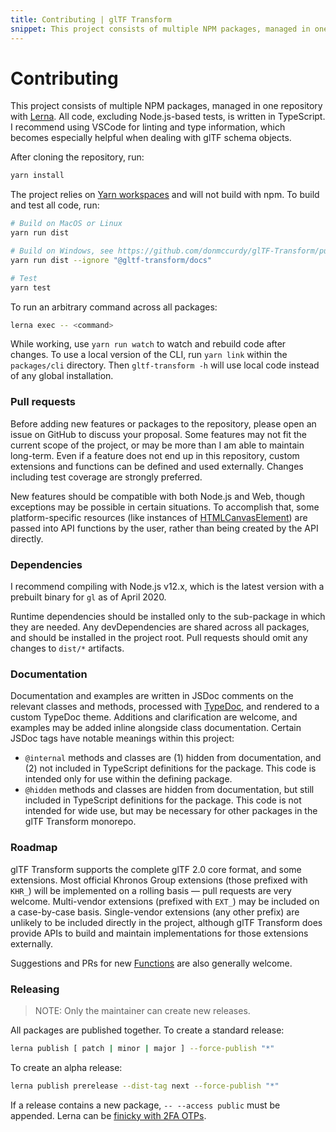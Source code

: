 ```yaml
---
title: Contributing | glTF Transform
snippet: This project consists of multiple NPM packages, managed in one repository with Lerna. All code, excluding Node.js-based tests, is written in TypeScript…
---
```


# Contributing

This project consists of multiple NPM packages, managed in one repository with
[Lerna](https://lerna.js.org/). All code, excluding Node.js-based tests, is written in TypeScript.
I recommend using VSCode for linting and type information, which becomes especially helpful
when dealing with glTF schema objects.

After cloning the repository, run:

```bash
yarn install
```

The project relies on [Yarn workspaces](https://classic.yarnpkg.com/docs/workspaces/) and will not build with npm. To build and test all code,
run:

```bash
# Build on MacOS or Linux
yarn run dist

# Build on Windows, see https://github.com/donmccurdy/glTF-Transform/pull/959
yarn run dist --ignore "@gltf-transform/docs"

# Test
yarn test
```

To run an arbitrary command across all packages:

```bash
lerna exec -- <command>
```

While working, use `yarn run watch` to watch and rebuild code after changes. To use a local
version of the CLI, run `yarn link` within the `packages/cli` directory. Then
`gltf-transform -h` will use local code instead of any global installation.

### Pull requests

Before adding new features or packages to the repository, please open an issue on GitHub to discuss
your proposal. Some features may not fit the current scope of the project, or may be more than I am
able to maintain long-term. Even if a feature does not end up in this repository, custom
extensions and functions can be defined and used externally. Changes including test coverage are
strongly preferred.

New features should be compatible with both Node.js and Web, though exceptions may be possible in
certain situations. To accomplish that, some platform-specific resources (like instances of
[HTMLCanvasElement](https://developer.mozilla.org/en-US/docs/Web/API/Canvas_API)) are passed into
API functions by the user, rather than being created by the API directly.

### Dependencies

I recommend compiling with Node.js v12.x, which is the latest version with a prebuilt binary for
`gl` as of April 2020.

Runtime dependencies should be installed only to the sub-package in which they are needed. Any
devDependencies are shared across all packages, and should be installed in the project root. Pull
requests should omit any changes to `dist/*` artifacts.

### Documentation

Documentation and examples are written in JSDoc comments on the relevant classes and methods,
processed with [TypeDoc](https://typedoc.org/), and rendered to a custom TypeDoc theme. Additions
and clarification are welcome, and examples may be added inline alongside class documentation.
Certain JSDoc tags have notable meanings within this project:

- `@internal` methods and classes are (1) hidden from documentation, and (2) not included in
  TypeScript definitions for the package. This code is intended only for use within the defining
  package.
- `@hidden` methods and classes are hidden from documentation, but still included in TypeScript
  definitions for the package. This code is not intended for wide use, but may be necessary for
  other packages in the glTF Transform monorepo.

### Roadmap

glTF Transform supports the complete glTF 2.0 core format, and some extensions. Most official Khronos Group extensions (those prefixed with `KHR_`) will be implemented on a rolling basis — pull requests are very welcome. Multi-vendor extensions (prefixed with `EXT_`) may be included on a case-by-case basis. Single-vendor extensions (any other prefix) are unlikely to be included directly in the project, although glTF Transform does provide APIs to build and maintain implementations for those extensions externally.

Suggestions and PRs for new [Functions](/functions) are also generally welcome.

### Releasing

> NOTE: Only the maintainer can create new releases.

All packages are published together. To create a standard release:

```bash
lerna publish [ patch | minor | major ] --force-publish "*"
```

To create an alpha release:

```bash
lerna publish prerelease --dist-tag next --force-publish "*"
```

If a release contains a new package, `-- --access public` must be appended. Lerna can be [finicky with 2FA OTPs](https://github.com/lerna/lerna/issues/1091).
